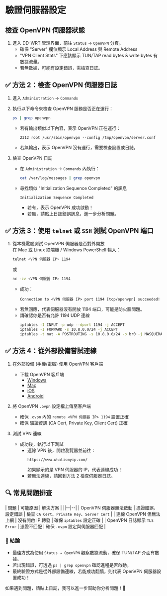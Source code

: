 # 驗證伺服器設定

## 檢查 OpenVPN 伺服器狀態

1. 進入 DD-WRT 管理界面，前往 `Status` → `OpenVPN` 分頁。
   - 確保 "Server" 欄位顯示 Local Address 與 Remote Address  
   - "VPN Client Stats" 下應該顯示 TUN/TAP read bytes & write bytes 有數據流量。
   - 若無數據，可能有設定錯誤，需檢查日誌。



## ✅ 方法 2：檢查 OpenVPN 伺服器日誌
1. 進入 `Administration` → `Commands`
2. 執行以下命令來檢查 OpenVPN 服務是否正在運行：
   ```sh
   ps | grep openvpn
   ```
   - 若有輸出類似以下內容，表示 OpenVPN 正在運行：
     ```
     2312 root /usr/sbin/openvpn --config /tmp/openvpn/server.conf
     ```
   - 若無輸出，表示 OpenVPN 沒有運行，需要檢查設置或日誌。

3. 檢查 OpenVPN 日誌
   - 在 `Administration` → `Commands` 內執行：
     ```sh
     cat /var/log/messages | grep openvpn
     ```
   - 尋找類似 "Initialization Sequence Completed" 的訊息
     ```
     Initialization Sequence Completed
     ```
     - 若有，表示 OpenVPN 成功啟動！
     - 若無，請貼上日誌錯誤訊息，進一步分析問題。



## ✅ 方法 3：使用 `telnet` 或 `SSH` 測試 OpenVPN 端口
1. 從本機電腦測試 OpenVPN 伺服器是否對外開放  
   在 Mac 或 Linux 終端機 / Windows PowerShell 輸入：
   ```sh
   telnet <VPN 伺服器 IP> 1194
   ```
   或
   ```sh
   nc -zv <VPN 伺服器 IP> 1194
   ```
   - 成功：
     ```
     Connection to <VPN 伺服器 IP> port 1194 [tcp/openvpn] succeeded!
     ```
   - 若無回應，代表伺服器沒有開放 1194 端口，可能是防火牆問題。
   - 請確認你是否有允許 1194 UDP 連線
     ```sh
     iptables -I INPUT -p udp --dport 1194 -j ACCEPT
     iptables -I FORWARD -s 10.8.0.0/24 -j ACCEPT
     iptables -t nat -A POSTROUTING -s 10.8.0.0/24 -o br0 -j MASQUERADE
     ```



## ✅ 方法 4：從外部設備嘗試連線
1. 在外部設備 (手機/電腦) 使用 OpenVPN 客戶端
   - 下載 OpenVPN 客戶端
     - [Windows](https://openvpn.net/community-downloads/)
     - [Mac](https://tunnelblick.net/)
     - [iOS](https://apps.apple.com/us/app/openvpn-connect/id590379981)
     - [Android](https://play.google.com/store/apps/details?id=net.openvpn.openvpn)

2. 將 OpenVPN `.ovpn` 設定檔上傳至客戶端
   - 確保 `.ovpn` 內的 `remote <VPN 伺服器 IP> 1194` 設置正確
   - 確保 驗證資訊 (CA Cert, Private Key, Client Cert) 正確

3. 測試 VPN 連線
   - 成功後，執行以下測試
     - 連線 VPN 後，開啟瀏覽器並前往：
       ```
       https://www.whatismyip.com/
       ```
       如果顯示的是 VPN 伺服器的 IP，代表連線成功！
     - 若無法連線，請回到方法 2 檢查伺服器日誌。



## 🔍 常見問題排查
| 問題 | 可能原因 | 解決方案 |
||--|--|
| OpenVPN 伺服器無法啟動 | 憑證錯誤、設定錯誤 | 檢查 `CA Cert`、`Private Key`、`Server Cert` |
| 連線 OpenVPN 但無法上網 | 沒有開啟 IP 轉發 | 確保 `iptables` 設定正確 |
| OpenVPN 日誌顯示 `TLS Error` | 憑證不匹配 | 確保 `.ovpn` 設定與伺服器匹配 |



### 📌 結論
- 最佳方式為使用 `Status → OpenVPN` 觀察數據流動，確保 TUN/TAP 介面有數據。
- 若出現錯誤，可透過 `ps | grep openvpn` 確認進程是否啟動。
- 最終驗證方式是從外部設備連線，若能成功翻牆，則代表 OpenVPN 伺服器設置成功！

如果遇到問題，請貼上日誌，我可以進一步幫助你分析問題！🚀